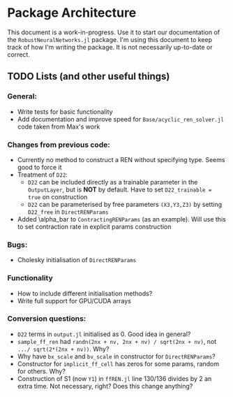 # Package Architecture

This document is a work-in-progress. Use it to start our documentation of the `RobustNeuralNetworks.jl` package. I'm using this document to keep track of how I'm writing the package. It is not necessarily up-to-date or correct.





## TODO Lists (and other useful things)

### General:
- Write tests for basic functionality
- Add documentation and improve speed for `Base/acyclic_ren_solver.jl` code taken from Max's work

### Changes from previous code:
- Currently no method to construct a REN without specifying type. Seems good to force it
- Treatment of `D22`:
    - `D22` can be included directly as a trainable parameter in the `OutputLayer`, but is **NOT** by default. Have to set `D22_trainable = true` on construction
    - `D22` can be parameterised by free parameters `(X3,Y3,Z3)` by setting `D22_free` in `DirectRENParams`
- Added \alpha_bar to `ContractingRENParams` (as an example). Will use this to set contraction rate in explicit params construction

### Bugs:
- Cholesky initialisation of `DirectRENParams`

### Functionality
- How to include different initialisation methods?
- Write full support for GPU/CUDA arrays

### Conversion questions:
- `D22` terms in `output.jl` initialised as 0. Good idea in general?
- `sample_ff_ren` had `randn(2nx + nv, 2nx + nv) / sqrt(2nx + nv)`, not `.../ sqrt(2*(2nx + nv))`. Why?
- Why have `bx_scale` and `bv_scale` in constructor for `DirectRENParams`?
- Constructor for `implicit_ff_cell` has zeros for some params, random for others. Why?
- Construction of S1 (now `Y1`) in `ffREN.jl` line 130/136 divides by 2 an extra time. Not necessary, right? Does this change anything?
